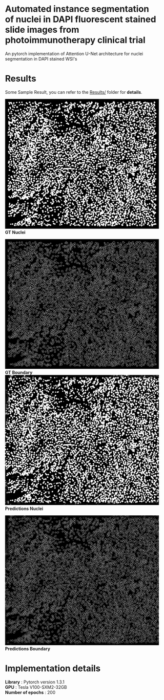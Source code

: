 # Automated instance segmentation of nuclei in DAPI fluorescent stained slide images from photoimmunotherapy clinical trial
An pytorch implementation of Attention U-Net architecture for nuclei segmentation in DAPI stained WSI's

# Results
Some Sample Result, you can refer to the [Results/](Results/) folder for **details**.

  ![GT Nuclei](Results/GT_R026_nuclei.jpg)
  **GT Nuclei**

  ![GT Boundary](Results/GT_R026_bound.jpg)
   **GT Boundary**
   ![GT Nuclei](Results/nuclei_R026.jpg)
  **Predictions Nuclei**

  ![GT Boundary](Results/bound_R026.jpg)
   **Predictions Boundary**

# Implementation details

**Library** : Pytorch version 1.3.1<br/>
**GPU** : Tesla V100-SXM2-32GB<br/>
**Number of epochs** : 200<br/>

 